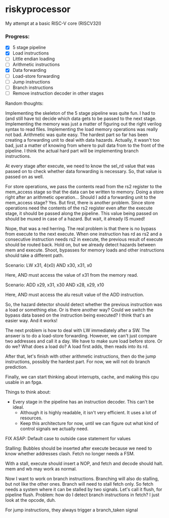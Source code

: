 # riskyprocessor

My attempt at a basic RISC-V core (RISCV32I)

### Progress:

- [x] 5 stage pipeline
- [x] Load instructions
- [ ] Little endian loading
- [ ] Arithmetic instructions
- [x] Data forwarding
- [ ] Load-store forwarding
- [ ] Jump instructions
- [ ] Branch instructions
- [ ] Remove instruction decoder in other stages

Random thoughts:

Implementing the skeleton of the 5 stage pipeline was quite fun. I had to (and still have to) decide which data gets
to be passed to the next stage. Implementing the memory was just a matter of figuring out the right verilog syntax to 
read files. Implementing the load memory operations was really not bad. Arithmetic was quite easy. The hardest part
so far has been creating a forwarding unit to deal with data hazards. Actually, it wasn't too bad, just a matter of
knowing from where to pull data from to the front of the pipeline. I think the actual hard part will be implementing
branch instructions. 

At every stage after execute, we need to know the sel_rd value that was passed on to check whether data forwarding is
necessary. So, that value is passed on as well.

For store operations, we pass the contents read from the rs2 register to the mem_access stage so that the data can
be written to memory. Doing a store right after an arithmetic operation... Should I add a forwarding unit to the mem_access stage? Yes. But first, there is another problem. Since store operations need the contents of the rs2 register even after the execute stage, it should be passed along the pipeline. This value being passed on should be muxed in case of a hazard. But wait, it already IS muxed! 

Nope, that was a red herring. The real problem is that there is no bypass from execute to the next execute. When one instruction has rd as rs2 and a consecutive instruction needs rs2 in execute, the previous result of execute should be routed back. Hold on, but we already detect hazards between mem and execute. Shoot, bypasses for memory loads and other instructions should take a different path. 

Scenario:
LW x31, 4(x0)
AND x30, x31, x0

Here, AND must access the value of x31 from the memory read. 

Scenario: 
ADD x29, x31, x30
AND x28, x29, x10

Here, AND must access the alu result value of the ADD instruction. 

So, the hazard detector should detect whether the previous instruction was a load or something else. Or is there another way? Could we switch the bypass data based on the instruction being executed? I think that's an easier way. And it works!

The next problem is how to deal with LW immediately after a SW. The answer is to do a load-store forwarding. However, we can't just compare two addresses and call it a day. We have to make sure load before store. Or do we? What does a load do? A load first adds, then reads into its rd. 

After that, let's finish with other arithmetic instructions, then do the jump instructions, possibly the hardest part. For now, we will not do branch prediction. 

Finally, we can start thinking about interrupts, cache, and making this cpu usable in an fpga. 

Things to think about:
- Every stage in the pipeline has an instruction decoder. This can't be ideal. 
  - Although it is highly readable, it isn't very efficient. It uses a lot of resources.
  - Keep this architecture for now, until we can figure out what kind of control signals we actually need.

FIX ASAP: Default case to outside case statement for values

Stalling: Bubbles should be inserted after execute because we need to know whether addresses clash. 
Fetch no longer needs a FSM. 

With a stall, execute should insert a NOP, and fetch and decode should halt. mem and wb may work as normal. 

Now I want to work on branch instructions. Branching will also do stalling, but not like the other ones. Branch will need to stall fetch only. So fetch needs a system where it can be stalled by two signals. Let's call it flush, for pipeline flush. Problem: how do I detect branch instructions in fetch? I just look at the opcode, duh. 

For jump instructions, they always trigger a branch_taken signal